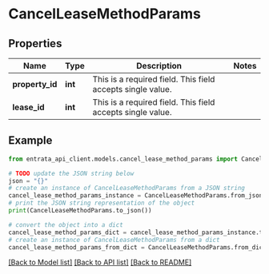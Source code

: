 # CancelLeaseMethodParams


## Properties

Name | Type | Description | Notes
------------ | ------------- | ------------- | -------------
**property_id** | **int** | This is a required field. This field accepts single value. | 
**lease_id** | **int** | This is a required field. This field accepts single value. | 

## Example

```python
from entrata_api_client.models.cancel_lease_method_params import CancelLeaseMethodParams

# TODO update the JSON string below
json = "{}"
# create an instance of CancelLeaseMethodParams from a JSON string
cancel_lease_method_params_instance = CancelLeaseMethodParams.from_json(json)
# print the JSON string representation of the object
print(CancelLeaseMethodParams.to_json())

# convert the object into a dict
cancel_lease_method_params_dict = cancel_lease_method_params_instance.to_dict()
# create an instance of CancelLeaseMethodParams from a dict
cancel_lease_method_params_from_dict = CancelLeaseMethodParams.from_dict(cancel_lease_method_params_dict)
```
[[Back to Model list]](../README.md#documentation-for-models) [[Back to API list]](../README.md#documentation-for-api-endpoints) [[Back to README]](../README.md)


